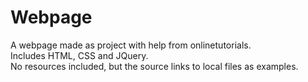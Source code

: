 # Webpage
A webpage made as project with help from onlinetutorials.  
Includes HTML, CSS and JQuery.  
No resources included, but the source links to local files as examples.
